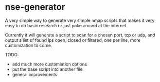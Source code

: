 nse-generator
=====================

A very simple way to generate very simple nmap scripts that makes it very easy to do basic research or just poke around at the internet

Currently it will generate a script to scan for a chosen port, tcp or udp, and output a list of found ips open, closed or filtered, one per line, more customization to come.

TODO:

- add much more customiation options
- put the base script into another file
- general improvements
